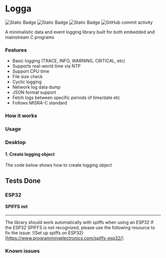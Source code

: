 # Logga
![Static Badge](https://img.shields.io/badge/stage-development-green)
![Static Badge](https://img.shields.io/badge/license-MIT-orange)
![Static Badge](https://img.shields.io/badge/version-v1-white)
![GitHub commit activity](https://img.shields.io/github/commit-activity/w/bytecod3/Logga)

A minimalistic data and event logging library built for both embedded and mainstream C programs

### Features 
- Basic logging (TRACE, INFO, WARNING, CRITICAL, etc)
- Supports real-world time via NTP
- Support CPU time 
- File size check 
- Cyclic logging
- Network log data dump 
- JSON format support
- Fetch logs between specific periods of time/date etc
- Follows MISRA-C standard

### How it works

### Usage

### Desktop
#### 1. Create logging object 

The code below shows how to create logging object 

## Tests Done 
### ESP32 
#### SPIFFS init
--- 
The library should work automatically with spiffs when using an ESP32 
If the ESP32 SPIFFS is not recognized, please use the following resource to 
fix the issue: 
!(Set up spiffs on ESP32)[https://www.programmingelectronics.com/spiffs-esp32/]


### Known issues